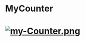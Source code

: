 # MyCounter

# [![my-Counter.png](https://i.postimg.cc/529RPmNY/my-Counter.png)](https://postimg.cc/xc758Mmn)
